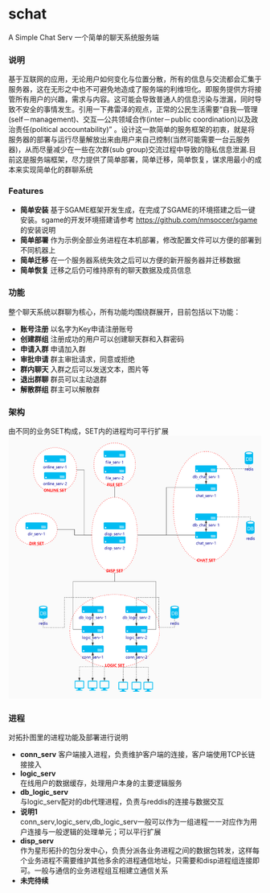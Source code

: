 # schat
A Simple Chat Serv
一个简单的聊天系统服务端

### 说明  
基于互联网的应用，无论用户如何变化与位置分散，所有的信息与交流都会汇集于服务器，这在无形之中也不可避免地造成了服务端的利维坦化。即服务提供方将接管所有用户的兴趣，需求与内容。这可能会导致普通人的信息污染与泄漏，同时导致不安全的事情发生。引用一下弗雷泽的观点，正常的公民生活需要“自我—管理(self－management)、交互—公共领域合作(inter－public coordination)以及政治责任(political accountability)” 。设计这一款简单的服务框架的初衷，就是将服务器的部署与运行尽量解放出来由用户来自己控制(当然可能需要一台云服务器)，从而尽量减少在一些在次群(sub group)交流过程中导致的隐私信息泄漏.目前这是服务端框架，尽力提供了简单部署，简单迁移，简单恢复，谋求用最小的成本来实现简单化的群聊系统

### Features
* **简单安装** 基于SGAME框架开发生成，在完成了SGAME的环境搭建之后一键安装。sgame的开发环境搭建请参考 https://github.com/nmsoccer/sgame 的安装说明  
* **简单部署** 作为示例全部业务进程在本机部署，修改配置文件可以方便的部署到不同机器上  
* **简单迁移** 在一个服务器系统失效之后可以方便的新开服务器并迁移数据  
* **简单恢复** 迁移之后仍可维持原有的聊天数据及成员信息  

### 功能
整个聊天系统以群聊为核心，所有功能均围绕群展开，目前包括以下功能：
* **账号注册** 以名字为Key申请注册账号
* **创建群组** 注册成功的用户可以创建聊天群和入群密码
* **申请入群** 申请加入群
* **审批申请** 群主审批请求，同意或拒绝
* **群内聊天** 入群之后可以发送文本，图片等
* **退出群聊** 群员可以主动退群
* **解散群组** 群主可以解散群


### 架构
由不同的业务SET构成，SET内的进程均可平行扩展  
![架构](https://github.com/nmsoccer/schat/blob/master/pic/schat.jpg)


### 进程
对拓扑图里的进程功能及部署进行说明
* **conn_serv** 
  客户端接入进程，负责维护客户端的连接，客户端使用TCP长链接接入  
* **logic_serv**  
  在线用户的数据缓存，处理用户本身的主要逻辑服务  
* **db_logic_serv**  
  与logic_serv配对的db代理进程，负责与reddis的连接与数据交互
* **说明1**  
  conn_serv,logic_serv,db_logic_serv一般可以作为一组进程一一对应作为用户连接与一般逻辑的处理单元；可以平行扩展  
* **disp_serv**    
  作为星形拓扑的包分发中心，负责分派各业务进程之间的数据包转发，这样每个业务进程不需要维护其他多余的进程通信地址，只需要和disp进程组连接即可。一般与通信的业务进程组互相建立通信关系
* **未完待续**  
